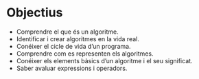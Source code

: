 # Objectius

- Comprendre el que és un algoritme.
- Identificar i crear algoritmes en la vida real.
- Conéixer el cicle de vida d’un programa.
- Comprendre com es representen els algoritmes.
- Conéixer els elements bàsics d’un algoritme i el seu significat.
- Saber avaluar expressions i operadors.
